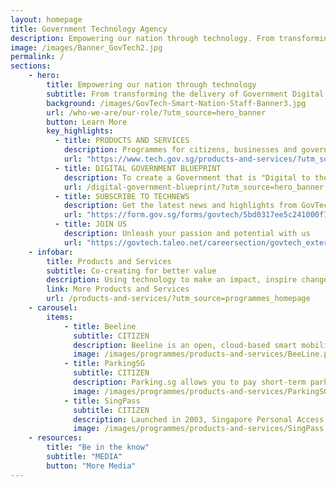 ```yaml
---
layout: homepage
title: Government Technology Agency
description: Empowering our nation through technology. From transforming the delivery of Government Digital Services to building Smart Nation Infrastructure, GovTech uses technology to improve the lives of everyone in Singapore.
image: /images/Banner_GovTech2.jpg
permalink: /
sections:
    - hero:
        title: Empowering our nation through technology
        subtitle: From transforming the delivery of Government Digital Services to building Smart Nation Infrastructure, GovTech uses technology to improve the lives of everyone in Singapore.
        background: /images/GovTech-Smart-Nation-Staff-Banner3.jpg
        url: /who-we-are/our-role/?utm_source=hero_banner
        button: Learn More
        key_highlights:
          - title: PRODUCTS AND SERVICES
            description: Programmes for citizens, businesses and government agencies
            url: "https://www.tech.gov.sg/products-and-services/?utm_source=hero_banner"
          - title: DIGITAL GOVERNMENT BLUEPRINT
            description: To create a Government that is "Digital to the Core, and Serves with Heart"
            url: /digital-government-blueprint/?utm_source=hero_banner
          - title: SUBSCRIBE TO TECHNEWS
            description: Get the latest news and highlights from GovTech
            url: "https://form.gov.sg/forms/govtech/5bd0317ee5c241000f7589bd?utm_source=hero_banner"
          - title: JOIN US
            description: Unleash your passion and potential with us
            url: "https://govtech.taleo.net/careersection/govtech_external/jobsearch.ftl"
    - infobar:
        title: Products and Services
        subtitle: Co-creating for better value
        description: Using technology to make an impact, inspire change. We have programmes for citizens, businesses and government agencies to get on board. Be involved now. 
        link: More Products and Services
        url: /products-and-services/?utm_source=programmes_homepage
    - carousel:
        items:
            - title: Beeline
              subtitle: CITIZEN
              description: Beeline is an open, cloud-based smart mobility platform developed to provide data-driven shuttle bus services for commuters.
              image: /images/programmes/products-and-services/BeeLine.png
            - title: ParkingSG
              subtitle: CITIZEN
              description: Parking.sg allows you to pay short-term parking charges through your mobile device at all existing coupon-based public car parks.
              image: /images/programmes/products-and-services/ParkingSG.png
            - title: SingPass
              subtitle: CITIZEN
              description: Launched in 2003, Singapore Personal Access (SingPass) allows users to access over hundreds of digital services provided by more than 60 government agencies easily and securely.
              image: /images/programmes/products-and-services/SingPass.png
    - resources:
        title: "Be in the know"
        subtitle: "MEDIA"
        button: "More Media"
---
```


